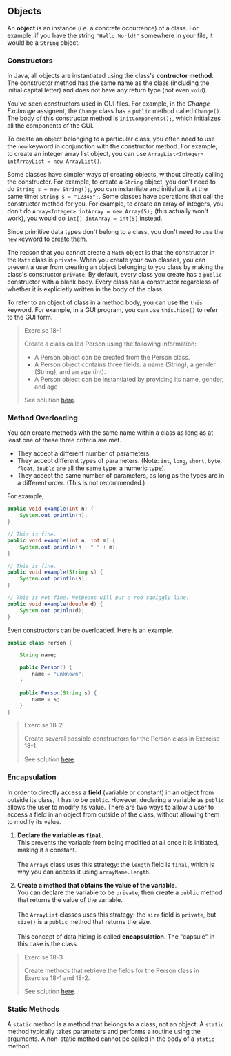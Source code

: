## Objects

An **object** is an instance (i.e. a concrete occurrence) of a class. For example, if you have the string `"Hello World!"` somewhere in your file, it would be a `String` object. 

### Constructors
In Java, all objects are instantiated using the class's **contructor method**. The constructor method has the same name as the class (including the initial capital letter) and does not have any return type (not even `void`).

You've seen constructors used in GUI files. For example, in the *Change Exchange* assignent, the `Change` class has a `public` method called `Change()`. The body of this constructor method is `initComponents();`, which initializes all the components of the GUI.

To create an object belonging to a particular class, you often need to use the `new` keyword in conjunction with the constructor method. For example, to create an integer array list object, you can use `ArrayList<Integer> intArrayList = new ArrayList()`. 

Some classes have simpler ways of creating objects, without directly calling the constructor. For example, to create a `String` object, you don't need to do `String s = new String();`, you can instantiate and initialize it at the same time: `String s = "12345";`. Some classes have operations that call the constructor method for you. For example, to create an array of integers, you don't do `Array<Integer> intArray = new Array(5);` (this actually won't work), you would do `int[] intArray = int[5]` instead.

Since primitive data types don't belong to a class, you don't need to use the `new` keyword to create them.

The reason that you cannot create a `Math` object is that the constructor in the `Math` class is `private`. When you create your own classes, you can prevent a user from creating an object belonging to you class by making the class's constructor `private`. By default, every class you create has a `public` constructor with a blank body. Every class has a constructor regardless of whether it is explicietly written in the body of the class.

To refer to an object of class in a method body, you can use the `this` keyword. For example, in a GUI program, you can use `this.hide()` to refer to the GUI form.

> Exercise 18-1
>
> Create a class called Person using the following information:
> * A Person object can be created from the Person class.
> * A Person object contains three fields: a name (String), a gender (String), and an age (int).
> * A Person object can be instantiated by providing its name, gender, and age
>
> See solution [here](../Exercise_Solutions/Exercise-18-1.md).


### Method Overloading

You can create methods with the same name within a class as long as at least one of these three criteria are met.
* They accept a different number of parameters.
* They accept different types of parameters. (Note: `int`, `long`, `short`, `byte`, `float`, `double` are all the same type: a numeric type). 
* They accept the same number of parameters, as long as the types are in a different order. (This is not recommended.)

For example, 
```java
public void example(int n) {
    System.out.println(n);
}

// This is fine.
public void example(int n, int m) {
    System.out.println(n + " " + m);
}

// This is fine.
public void example(String s) {
    System.out.println(s);
}

// This is not fine. NetBeans will put a red squiggly line.
public void example(double d) {
    System.out.prinln(d);
}

```

Even constructors can be overloaded. Here is an example.
```java
public class Person {

    String name;

    public Person() {
        name = "unknown";
    }

    public Person(String s) {
        name = s;
    }
}
```

> Exercise 18-2
>
> Create several possible constructors for the Person class in Exercise 18-1.
>
> See solution [here](../Exercise_Solutions/Exercise-18-2.md).



### Encapsulation

In order to directly access a **field** (variable or constant) in an object from outside its class, it has to be `public`. However, declaring a variable as `public` allows the user to modify its value. There are two ways to allow a user to access a field in an object from outside of the class, without allowing them to modify its value.

1. **Declare the variable as `final`.**     
This prevents the variable from being modified at all once it is initiated, making it a constant.</br></br>
The `Arrays` class uses this strategy: the `length` field is `final`, which is why you can access it using `arrayName.length`.

2. **Create a method that obtains the value of the variable**.  
You can declare the variable to be `private`, then create a `public` method that returns the value of the variable.</br></br>
The `ArrayList` classes uses this strategy: the `size` field is `private`, but `size()` is a `public` method that returns the size.</br></br>
This concept of data hiding is called **encapsulation**. The "capsule" in this case is the class.


> Exercise 18-3
>
> Create methods that retrieve the fields for the Person class in Exercise 18-1 and 18-2.
>
> See solution [here](../Exercise_Solutions/Exercise-18-3.md).


### Static Methods
A `static` method is a method that belongs to a class, not an object. A `static` method typically takes parameters and performs a routine using the arguments. A non-static method cannot be called in the body of a `static` method.
